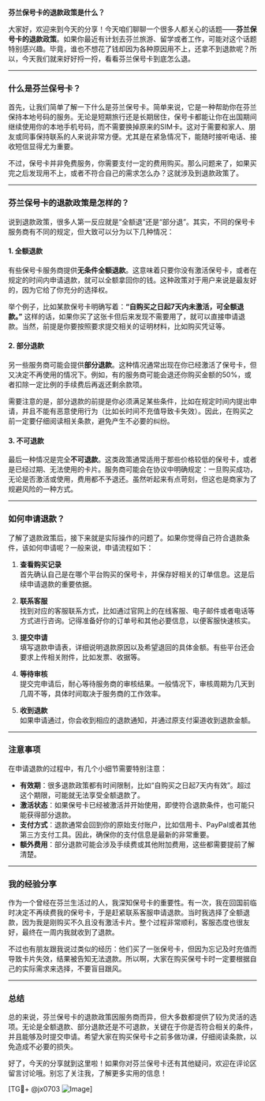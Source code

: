 **芬兰保号卡的退款政策是什么？**

大家好，欢迎来到今天的分享！今天咱们聊聊一个很多人都关心的话题——**芬兰保号卡的退款政策**。如果你最近有计划去芬兰旅游、留学或者工作，可能对这个话题特别感兴趣。毕竟，谁也不想花了钱却因为各种原因用不上，还拿不到退款呢？所以，今天我们就来好好捋一捋，看看芬兰保号卡到底怎么退。

---

### 什么是芬兰保号卡？

首先，让我们简单了解一下什么是芬兰保号卡。简单来说，它是一种帮助你在芬兰保持本地号码的服务。无论是短期旅行还是长期居住，保号卡都能让你在出国期间继续使用你的本地手机号码，而不需要换掉原来的SIM卡。这对于需要和家人、朋友或同事保持联系的人来说非常方便。尤其是在紧急情况下，能随时接听电话、接收短信显得尤为重要。

不过，保号卡并非免费服务，你需要支付一定的费用购买。那么问题来了，如果买完之后发现用不上，或者不符合自己的需求怎么办？这就涉及到退款政策了。

---

### 芬兰保号卡的退款政策是怎样的？

说到退款政策，很多人第一反应就是“全额退”还是“部分退”。其实，不同的保号卡服务商有不同的规定，但大致可以分为以下几种情况：

#### 1. **全额退款**
有些保号卡服务商提供**无条件全额退款**。这意味着只要你没有激活保号卡，或者在规定的时间内申请退款，就可以全额拿回你的钱。这种政策对于用户来说是最友好的，因为它给了你充分的选择权。

举个例子，比如某款保号卡明确写着：**“自购买之日起7天内未激活，可全额退款。”** 这样的话，如果你买了这张卡但后来发现不需要用了，就可以直接申请退款。当然，前提是你要按照要求提交相关的证明材料，比如购买凭证等。

#### 2. **部分退款**
另一些服务商可能会提供**部分退款**。这种情况通常出现在你已经激活了保号卡，但又决定不再使用的情况下。例如，有的服务商可能会退还你购买金额的50%，或者扣除一定比例的手续费后再返还剩余款项。

需要注意的是，部分退款的前提是你必须满足某些条件，比如在规定时间内提出申请，并且不能有恶意使用行为（比如长时间不充值导致卡失效）。因此，在购买之前一定要仔细阅读相关条款，避免产生不必要的纠纷。

#### 3. **不可退款**
最后一种情况是完全**不可退款**。这类政策通常适用于那些价格较低的保号卡，或者是已经过期、无法使用的卡片。服务商可能会在协议中明确规定：一旦购买成功，无论是否激活或使用，费用都不予退还。虽然听起来有点苛刻，但这也是商家为了规避风险的一种方式。

---

### 如何申请退款？

了解了退款政策后，接下来就是实际操作的问题了。如果你觉得自己符合退款条件，该如何申请呢？一般来说，申请流程如下：

1. **查看购买记录**  
   首先确认自己是在哪个平台购买的保号卡，并保存好相关的订单信息。这是后续申请退款的重要依据。

2. **联系客服**  
   找到对应的客服联系方式，比如通过官网上的在线客服、电子邮件或者电话等方式进行咨询。记得准备好你的订单号和其他必要信息，以便客服快速核实。

3. **提交申请**  
   填写退款申请表，详细说明退款原因以及希望退回的具体金额。有些平台还会要求上传相关附件，比如发票、收据等。

4. **等待审核**  
   提交完申请后，耐心等待服务商的审核结果。一般情况下，审核周期为几天到几周不等，具体时间取决于服务商的工作效率。

5. **收到退款**  
   如果申请通过，你会收到相应的退款通知，并通过原支付渠道收到退款金额。

---

### 注意事项

在申请退款的过程中，有几个小细节需要特别注意：

- **有效期**：很多退款政策都有时间限制，比如“自购买之日起7天内有效”。超过这个期限，可能就无法享受全额退款了。
- **激活状态**：如果保号卡已经被激活并开始使用，即使符合退款条件，也可能只能获得部分退款。
- **支付方式**：退款通常会回到你的原始支付账户，比如信用卡、PayPal或者其他第三方支付工具。因此，确保你的支付信息是最新的非常重要。
- **额外费用**：部分退款可能会涉及手续费或其他附加费用，这些都需要提前了解清楚。

---

### 我的经验分享

作为一个曾经在芬兰生活过的人，我深知保号卡的重要性。有一次，我在回国前临时决定不再续费我的保号卡，于是赶紧联系客服申请退款。当时我选择了全额退款，因为我是刚购买不久且没有激活卡片。整个过程非常顺利，客服态度也很友好，最终在一周内我就收到了退款。

不过也有朋友跟我说过类似的经历：他们买了一张保号卡，但因为忘记及时充值而导致卡片失效，结果被告知无法退款。所以啊，大家在购买保号卡时一定要根据自己的实际需求来选择，不要盲目跟风。

---

### 总结

总的来说，芬兰保号卡的退款政策因服务商而异，但大多数都提供了较为灵活的选项。无论是全额退款、部分退款还是不可退款，关键在于你是否符合相关的条件，并且能够及时提交申请。希望大家在购买保号卡之前多做功课，仔细阅读条款，以免造成不必要的损失。

好了，今天的分享就到这里啦！如果你对芬兰保号卡还有其他疑问，欢迎在评论区留言讨论哦。别忘了关注我，了解更多实用的信息！

[TG💪+ @jx0703 ![Image](https://github.com/user-attachments/assets/dbca1d08-cadb-493c-b0ec-ad6f7a83f270)]